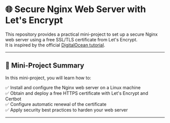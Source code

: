 # 🌐 Secure Nginx Web Server with Let's Encrypt

This repository provides a practical mini-project to set up a secure Nginx web server using a free SSL/TLS certificate from Let's Encrypt.  
It is inspired by the official [DigitalOcean tutorial](https://www.digitalocean.com/community/tutorials/how-to-secure-nginx-with-let-s-encrypt-on-ubuntu-20-04).

---

## 🚀 Mini-Project Summary

In this mini-project, you will learn how to:

✅ Install and configure the Nginx web server on a Linux machine  
✅ Obtain and deploy a free HTTPS certificate with Let's Encrypt and Certbot  
✅ Configure automatic renewal of the certificate  
✅ Apply security best practices to harden your web server  

---
